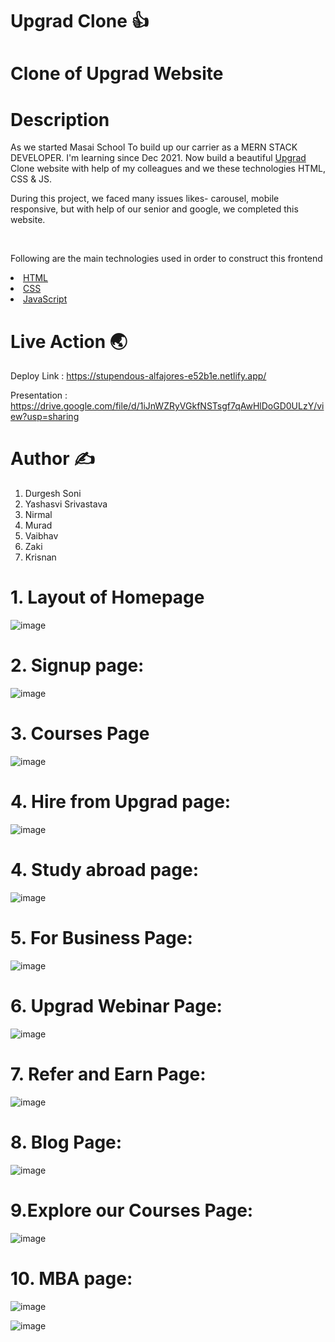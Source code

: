 # Upgrad Clone 👍
<h1>Clone of Upgrad Website </h1>



<h1> Description </h1>
<p> As we started Masai School To build up our carrier as a MERN STACK DEVELOPER. I'm learning since Dec 2021. Now build a beautiful <a href="https://www.upgrad.com/"> Upgrad</a> Clone website with help of my colleagues and we these technologies HTML, CSS & JS.</p>
<p> During this project, we faced many issues likes- carousel, mobile responsive, but with help of our senior and google, we completed this website. </p>
<br>

<p> Following are the main technologies used in order to construct this frontend</p>
<li> <a href=""> HTML</a> </li>
<li> <a href=""> CSS</a> </li>
<li> <a href=""> JavaScript</a> </li>

<h1>Live Action 🌏 </h1>

Deploy Link : https://stupendous-alfajores-e52b1e.netlify.app/

Presentation : https://drive.google.com/file/d/1iJnWZRyVGkfNSTsgf7qAwHlDoGD0ULzY/view?usp=sharing

<h1> Author ✍️</h1>

1. Durgesh Soni
2. Yashasvi Srivastava
3. Nirmal
4. Murad
5. Vaibhav
6. Zaki
7. Krisnan 



# 1. Layout of Homepage

![image](https://user-images.githubusercontent.com/81063456/161415170-04cf3797-64c2-4f94-9762-f695dd45fa89.png)

# 2. Signup page:

![image](https://user-images.githubusercontent.com/81063456/161415191-7da7cabb-d4d2-4103-9b61-ec797a38629f.png)

# 3. Courses Page

![image](https://user-images.githubusercontent.com/81063456/161415224-fd3f7a2e-b513-4ceb-a0b5-46ef1b5661ec.png)


# 4. Hire from Upgrad page:

![image](https://user-images.githubusercontent.com/81063456/161415242-1616b34b-0fa8-4d73-b0dc-464de11e5cc9.png)

# 4. Study abroad page:

![image](https://user-images.githubusercontent.com/81063456/161415251-0a003add-18b6-4dae-af32-997f4befab33.png)


# 5. For Business Page:

![image](https://user-images.githubusercontent.com/81063456/161415263-a4aff596-ad71-4c53-9df5-43a7871bb725.png)

# 6. Upgrad Webinar Page:

![image](https://user-images.githubusercontent.com/81063456/161415274-69583575-be85-4a93-be9f-3c229c40c3ce.png)

# 7. Refer and Earn Page:

![image](https://user-images.githubusercontent.com/81063456/161415285-c081b152-c7c3-4516-93ef-80effe526a4a.png)

# 8. Blog Page:

![image](https://user-images.githubusercontent.com/81063456/161415296-a70c1869-1337-490c-a738-daa19369c017.png)

# 9.Explore our Courses Page:

![image](https://user-images.githubusercontent.com/81063456/161415302-b16bf69f-547c-4afb-b8f4-c6aa8e4af57b.png)

# 10. MBA page:

![image](https://user-images.githubusercontent.com/81063456/161415312-7c4ed56c-1623-4748-8ac0-5e2efb052672.png)

![image](https://user-images.githubusercontent.com/81063456/161415377-630bc788-9bd6-4b5b-832e-a110cdaa3c54.png)
